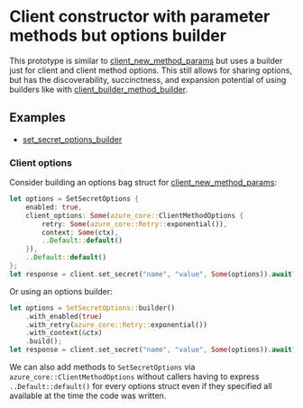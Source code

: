 # Client constructor with parameter methods but options builder

This prototype is similar to [client_new_method_params] but uses a builder just for client and client method options.
This still allows for sharing options, but has the discoverability, succinctness, and expansion potential of using
builders like with [client_builder_method_builder].

## Examples

* [set_secret_options_builder](examples/set_secret_options_builder.rs)

### Client options

Consider building an options bag struct for [client_new_method_params]:

```rust
let options = SetSecretOptions {
    enabled: true,
    client_options: Some(azure_core::ClientMethodOptions {
        retry: Some(azure_core::Retry::exponential()),
        context: Some(ctx),
        ..Default::default()
    }),
    ..Default::default()
};
let response = client.set_secret("name", "value", Some(options)).await?;
```

Or using an options builder:

```rust
let options = SetSecretOptions::builder()
    .with_enabled(true)
    .with_retry(azure_core::Retry::exponential())
    .with_context(&ctx)
    .build();
let response = client.set_secret("name", "value", Some(options)).await?;
```

We can also add methods to `SetSecretOptions` via `azure_core::ClientMethodOptions` without callers having to express
`..Default::default()` for every options struct even if they specified all available at the time the code was written.

[client_builder_method_builder]: sdk/client_builder_method_builder/examples/set_secret_client_builder.rs
[client_new_method_params]: sdk/client_new_method_params/examples/set_secret_params.rs
